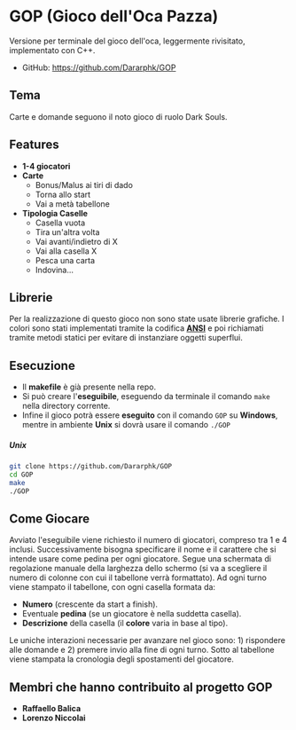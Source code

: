 ﻿# GOP (Gioco dell'Oca Pazza)

Versione per terminale del gioco dell'oca, leggermente rivisitato, implementato con C++.

* GitHub: https://github.com/Dararphk/GOP

## Tema

Carte e domande seguono il noto gioco di ruolo Dark Souls.

## Features
* **1-4 giocatori**
* **Carte**
    * Bonus/Malus ai tiri di dado
    * Torna allo start
    * Vai a metà tabellone
* **Tipologia Caselle**
	* Casella vuota
    * Tira un'altra volta
    * Vai avanti/indietro di X
    * Vai alla casella X
    * Pesca una carta
    * Indovina...

## Librerie

Per la realizzazione di questo gioco non sono state usate librerie grafiche.
I colori sono stati implementati tramite la codifica **[ANSI](https://en.wikipedia.org/wiki/ANSI_escape_code)** e poi richiamati tramite metodi statici per evitare di instanziare oggetti superflui.

## Esecuzione

* Il **makefile** è già presente nella repo.
* Si può creare l'**eseguibile**, eseguendo da terminale il comando `make` nella directory corrente.
* Infine il gioco potrà essere **eseguito** con il comando `GOP` su **Windows**, mentre in ambiente **Unix** si dovrà usare il comando `./GOP`

##### Unix
```bash
git clone https://github.com/Dararphk/GOP
cd GOP
make
./GOP
```

## Come Giocare

Avviato l'eseguibile viene richiesto il numero di giocatori, compreso tra 1 e 4 inclusi. Successivamente bisogna specificare il nome e il carattere che si intende usare come pedina per ogni giocatore.
Segue una schermata di regolazione manuale della larghezza dello schermo (si va a scegliere il numero di colonne con cui il tabellone verrà formattato).
Ad ogni turno viene stampato il tabellone, con ogni casella formata da:

* **Numero** (crescente da start a finish).
* Eventuale **pedina** (se un giocatore è nella suddetta casella).
* **Descrizione** della casella (il **colore** varia in base al tipo).

Le uniche interazioni necessarie per avanzare nel gioco sono: 1) rispondere alle domande e 2) premere invio alla fine di ogni turno.
Sotto al tabellone viene stampata la cronologia degli spostamenti del giocatore.

## Membri che hanno contribuito al progetto GOP

* **Raffaello Balica**
* **Lorenzo Niccolai**
